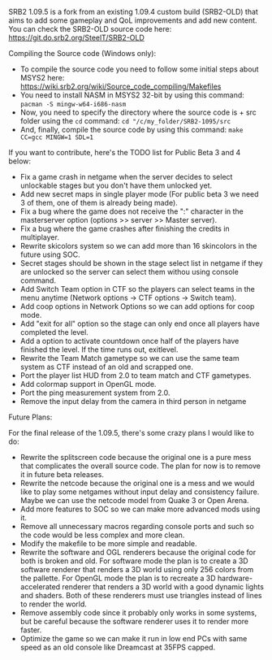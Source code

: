 SRB2 1.09.5 is a fork from an existing 1.09.4 custom build (SRB2-OLD) that aims to add some gameplay and QoL improvements and add new content.
You can check the SRB2-OLD source code here: https://git.do.srb2.org/SteelT/SRB2-OLD

Compiling the Source code (Windows only):
- To compile the source code you need to follow some initial steps about MSYS2 here: https://wiki.srb2.org/wiki/Source_code_compiling/Makefiles
- You need to install NASM in MSYS2 32-bit by using this command: ```pacman -S mingw-w64-i686-nasm```
- Now, you need to specify the directory where the source code is + src folder using the ```cd``` command: ```cd "/c/my_folder/SRB2-1095/src```
- And, finally, compile the source code by using this command: ```make CC=gcc MINGW=1 SDL=1```



If you want to contribute, here's the TODO list for Public Beta 3 and 4 below:
- Fix a game crash in netgame when the server decides to select unlockable stages but you don't have them unlocked yet.
- Add new secret maps in single player mode (For public beta 3 we need 3 of them, one of them is already being made).
- Fix a bug where the game does not receive the ":" character in the masterserver option (options >> server >> Master server).
- Fix a bug where the game crashes after finishing the credits in multiplayer.
- Rewrite skicolors system so we can add more than 16 skincolors in the future using SOC.
- Secret stages should be shown in the stage select list in netgame if they are unlocked so the server can select them withou using console command.
- Add Switch Team option in CTF so the players can select teams in the menu anytime (Network options -> CTF options -> Switch team).
- Add coop options in Network Options so we can add options for coop mode.
- Add "exit for all" option so the stage can only end once all players have completed the level.
- Add a option to activate countdown once half of the players have finished the level. If the time runs out, exitlevel.
- Rewrite the Team Match gametype so we can use the same team system as CTF instead of an old and scrapped one.
- Port the player list HUD from 2.0 to team match and CTF gametypes.
- Add colormap support in OpenGL mode.
- Port the ping measurement system from 2.0.
- Remove the input delay from the camera in third person in netgame

Future Plans:

For the final release of the 1.09.5, there's some crazy plans I would like to do:
- Rewrite the splitscreen code because the original one is a pure mess that complicates the overall source code. The plan for now is to remove it in future beta releases.
- Rewrite the netcode because the original one is a mess and we would like to play some netgames without input delay and consistency failure. Maybe we can use the netcode
model from Quake 3 or Open Arena.
- Add more features to SOC so we can make more advanced mods using it.
- Remove all unnecessary macros regarding console ports and such so the code would be less complex and more clean.
- Modify the makefile to be more simple and readable.
- Rewrite the software and OGL renderers because the original code for both is broken and old. For software mode the plan is to create a 3D software renderer that renders a 3D
world using only 256 colors from the pallette. For OpenGL mode the plan is to recreate a 3D hardware-accelerated renderer that renders a 3D world with a good dynamic lights and shaders.
Both of these renderers must use triangles instead of lines to render the world.
- Remove assembly code since it probably only works in some systems, but be careful because the software renderer uses it to render more faster.
- Optimize the game so we can make it run in low end PCs with same speed as an old console like Dreamcast at 35FPS capped.
